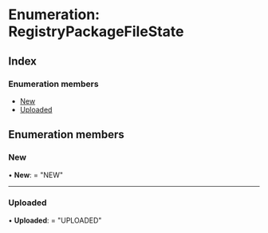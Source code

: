 
# Enumeration: RegistryPackageFileState

## Index

### Enumeration members

* [New](registrypackagefilestate.md#new)
* [Uploaded](registrypackagefilestate.md#uploaded)

## Enumeration members

###  New

• **New**: = "NEW"

___

###  Uploaded

• **Uploaded**: = "UPLOADED"
